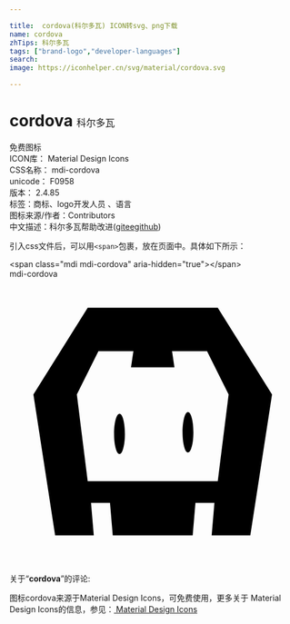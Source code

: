 ```yaml
---

title:  cordova(科尔多瓦) ICON转svg、png下载
name: cordova
zhTips: 科尔多瓦
tags: ["brand-logo","developer-languages"]
search: 
image: https://iconhelper.cn/svg/material/cordova.svg

---
```


# cordova  <small style="font-size: 60%;font-weight: 100">科尔多瓦</small>


<div class="detail-page">
<p>
<span><span class="badge-success badge">免费图标</span> </span>
<br/>
<span>
ICON库：
<span class="badge-secondary badge">Material Design Icons</span> 
</span>
<br/>
<span>
CSS名称：
<span class="badge-secondary badge">mdi-cordova</span> 
</span>
<br/>
<span>
unicode：
<span class="badge-secondary badge">F0958</span> 
<copy-btn content='F0958' btn-title=""></copy-btn>
<copy-btn :content='String.fromCodePoint(parseInt("F0958", 16))' btn-title="复制U"></copy-btn>
</span>
<br/>
<span>
版本：
<span class="badge-secondary badge">2.4.85</span> 
</span><br/><span>标签：<span class="badge-light badge"><router-link to="/tags/brand-logo.html">商标、logo</router-link></span><span class="badge-light badge"><router-link to="/tags/developer-languages.html">开发人员 、语言</router-link></span></span>
<br/>
<span>图标来源/作者：<span class="badge-light badge">Contributors</span></span> 
<br/>
<span class="zh-detail">中文描述：<span class="badge-primary badge">科尔多瓦</span><span class="help-link"><span>帮助改进</span>(<a href="https://gitee.com/liuwave/icon-helper/edit/master/json/material/cordova.json" target="_blank" rel="noopener noreferrer">gitee</a><a href="https://github.com/liuwave/icon-helper/edit/master/json/material/cordova.json" target="_blank" rel="noopener noreferrer">github</a></span>)</span><br/>
</p>
</div>
<div class="alert alert-dark">
  <i class="mdi mdi-cordova mdi-48px"></i>
  <i class="mdi mdi-cordova mdi-36px"></i>
  <i class="mdi mdi-cordova mdi-24px"></i>
  <i class="mdi mdi-cordova mdi-18px"></i>
</div>
<div>
  <p>引入css文件后，可以用<code>&lt;span&gt;</code>包裹，放在页面中。具体如下所示：    
  </p>
  <div class="alert alert-primary" style="font-size: 14px">
    &lt;span class="mdi mdi-cordova" aria-hidden="true"&gt;&lt;/span&gt;
    <copy-btn content='<span class="mdi mdi-cordova" aria-hidden="true"></span>'></copy-btn>
  </div>
  <div class="alert alert-secondary">
    <i class="mdi mdi-cordova"
    style="font-size: 24px"
    aria-hidden="true"></i> mdi-cordova
    <copy-btn content="mdi-cordova" btn-title="复制图标名称"></copy-btn>
  </div>
</div>
<div id="svg" class="svg-wrap">
<svg xmlns="http://www.w3.org/2000/svg" viewBox="0 0 24 24"><path d="M20.18,21.55H16.94L17.17,18.82H15.58L15.35,21.55H8.65L8.42,18.82H6.83L7.06,21.55H3.82L2,9.73L6.55,2.45H17.45L22,9.73L20.18,21.55M16.55,6.09H13.62L13.82,7.45H10.18L10.38,6.09H7.45L5.64,9.73L6.55,17H17.45L18.36,9.73L16.55,6.09M14.95,14.59C14.7,14.59 14.5,13.83 14.5,12.9C14.5,11.96 14.7,11.2 14.95,11.2C15.21,11.2 15.41,11.96 15.41,12.9C15.41,13.83 15.21,14.59 14.95,14.59M9.22,14.73C8.96,14.73 8.76,13.97 8.76,13.04C8.76,12.1 8.96,11.35 9.22,11.35C9.47,11.35 9.67,12.1 9.67,13.04C9.67,13.97 9.47,14.73 9.22,14.73Z" /></svg>
</div>
<detail full-name='mdi-cordova'></detail>
<div class="icon-detail__container">
<p>关于“<b>cordova</b>”的评论:</p>
</div>
<Vssue title="关于“cordova”的评论" />    
<div><p>图标cordova来源于Material Design Icons，可免费使用，更多关于 Material Design Icons的信息，参见：<a target="_blank" href="https://iconhelper.cn/material.html"> Material Design Icons</a>
</p></div>
